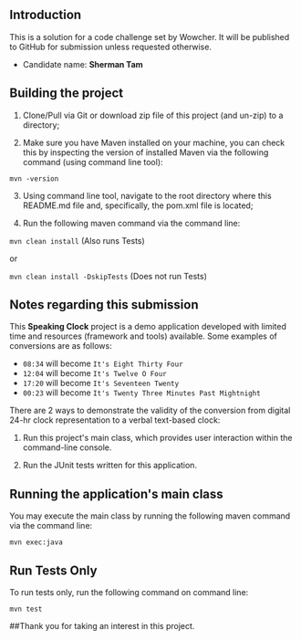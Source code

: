 ## Introduction
This is a solution for a code challenge set by Wowcher. It will be 
published to GitHub for submission unless requested otherwise.
- Candidate name: **Sherman Tam**


## Building the project
1) Clone/Pull via Git or download zip file of this project (and un-zip) 
to a directory;


2) Make sure you have Maven installed on your machine, you can check 
this by inspecting the version of installed Maven via the following
command (using command line tool):

``mvn -version``

3) Using command line tool, navigate to the root directory where this
README.md file and, specifically, the pom.xml file is located;

4) Run the following maven command via the command line:

``mvn clean install``    (Also runs Tests)

or

``mvn clean install -DskipTests``    (Does not run Tests)



## Notes regarding this submission
This **Speaking Clock** project is a demo application developed with 
limited time and resources (framework and tools) available. Some examples
of conversions are as follows:
- ``08:34`` will become ``It's Eight Thirty Four``
- ``12:04`` will become ``It's Twelve O Four``
- ``17:20`` will become ``It's Seventeen Twenty``
- ``00:23`` will become ``It's Twenty Three Minutes Past Mightnight``

There are 2 ways to demonstrate the validity of the conversion from digital 
24-hr clock representation to a verbal text-based clock:

1) Run this project's main class, which provides user interaction within 
the command-line console.


2) Run the JUnit tests written for this application.



## Running the application's main class
You may execute the main class by running the following maven command via 
the command line:

``mvn exec:java``


## Run Tests Only
To run tests only, run the following command on command line:

``mvn test``




##Thank you for taking an interest in this project.

